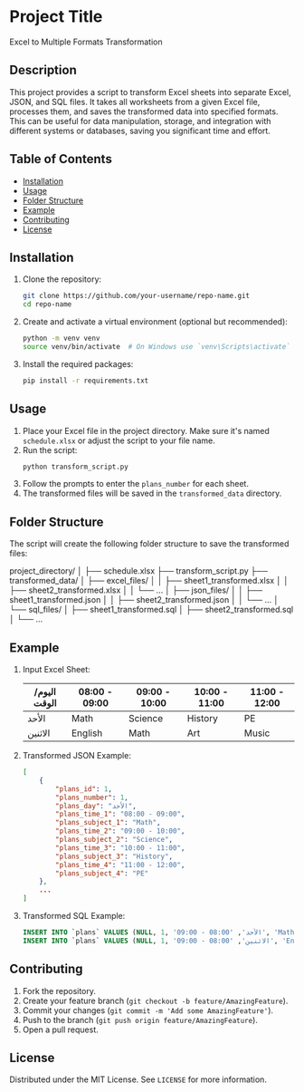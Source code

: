 # Project Title

Excel to Multiple Formats Transformation

## Description

This project provides a script to transform Excel sheets into separate Excel, JSON, and SQL files. It takes all worksheets from a given Excel file, processes them, and saves the transformed data into specified formats. This can be useful for data manipulation, storage, and integration with different systems or databases, saving you significant time and effort.

## Table of Contents

- [Installation](#installation)
- [Usage](#usage)
- [Folder Structure](#folder-structure)
- [Example](#example)
- [Contributing](#contributing)
- [License](#license)

## Installation

1. Clone the repository:
    ```sh
    git clone https://github.com/your-username/repo-name.git
    cd repo-name
    ```
2. Create and activate a virtual environment (optional but recommended):
    ```sh
    python -m venv venv
    source venv/bin/activate  # On Windows use `venv\Scripts\activate`
    ```
3. Install the required packages:
    ```sh
    pip install -r requirements.txt
    ```

## Usage

1. Place your Excel file in the project directory. Make sure it's named `schedule.xlsx` or adjust the script to your file name.
2. Run the script:
    ```sh
    python transform_script.py
    ```
3. Follow the prompts to enter the `plans_number` for each sheet.
4. The transformed files will be saved in the `transformed_data` directory.

## Folder Structure

The script will create the following folder structure to save the transformed files:

project_directory/
│
├── schedule.xlsx
├── transform_script.py
├── transformed_data/
│ ├── excel_files/
│ │ ├── sheet1_transformed.xlsx
│ │ ├── sheet2_transformed.xlsx
│ │ └── ...
│ ├── json_files/
│ │ ├── sheet1_transformed.json
│ │ ├── sheet2_transformed.json
│ │ └── ...
│ └── sql_files/
│ ├── sheet1_transformed.sql
│ ├── sheet2_transformed.sql
│ └── ...


## Example

1. Input Excel Sheet:

    | اليوم/الوقت | 08:00 - 09:00 | 09:00 - 10:00 | 10:00 - 11:00 | 11:00 - 12:00 |
    |--------------|---------------|---------------|---------------|---------------|
    | الأحد        | Math          | Science       | History       | PE            |
    | الاثنين      | English       | Math          | Art           | Music         |

2. Transformed JSON Example:

    ```json
    [
        {
            "plans_id": 1,
            "plans_number": 1,
            "plans_day": "الأحد",
            "plans_time_1": "08:00 - 09:00",
            "plans_subject_1": "Math",
            "plans_time_2": "09:00 - 10:00",
            "plans_subject_2": "Science",
            "plans_time_3": "10:00 - 11:00",
            "plans_subject_3": "History",
            "plans_time_4": "11:00 - 12:00",
            "plans_subject_4": "PE"
        },
        ...
    ]
    ```

3. Transformed SQL Example:

    ```sql
    INSERT INTO `plans` VALUES (NULL, 1, 'الأحد', '08:00 - 09:00', 'Math', '09:00 - 10:00', 'Science', '10:00 - 11:00', 'History', '11:00 - 12:00', 'PE');
    INSERT INTO `plans` VALUES (NULL, 1, 'الاثنين', '08:00 - 09:00', 'English', '09:00 - 10:00', 'Math', '10:00 - 11:00', 'Art', '11:00 - 12:00', 'Music');
    ```

## Contributing

1. Fork the repository.
2. Create your feature branch (`git checkout -b feature/AmazingFeature`).
3. Commit your changes (`git commit -m 'Add some AmazingFeature'`).
4. Push to the branch (`git push origin feature/AmazingFeature`).
5. Open a pull request.

## License

Distributed under the MIT License. See `LICENSE` for more information.
